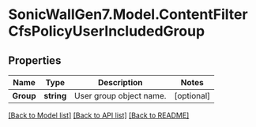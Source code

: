 # SonicWallGen7.Model.ContentFilterCfsPolicyUserIncludedGroup

## Properties

Name | Type | Description | Notes
------------ | ------------- | ------------- | -------------
**Group** | **string** | User group object name. | [optional] 

[[Back to Model list]](../README.md#documentation-for-models) [[Back to API list]](../README.md#documentation-for-api-endpoints) [[Back to README]](../README.md)


